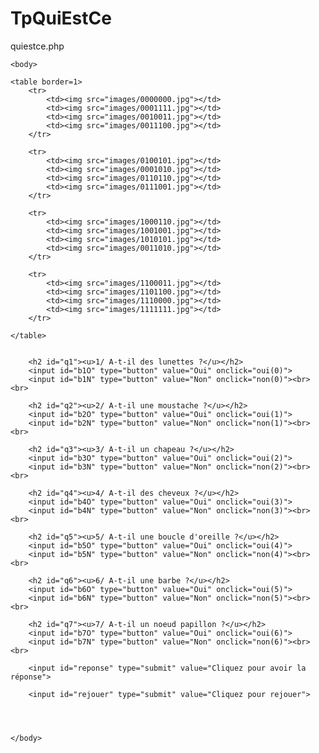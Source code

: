 # TpQuiEstCe

quiestce.php

<html>
    <head>
        <meta charset="utf-8">
        <link rel="stylesheet" href="quiestce.css">
    </head>

    <body>

    <table border=1>
        <tr>
            <td><img src="images/0000000.jpg"></td>
            <td><img src="images/0001111.jpg"></td>
            <td><img src="images/0010011.jpg"></td>
            <td><img src="images/0011100.jpg"></td>
        </tr>

        <tr>
            <td><img src="images/0100101.jpg"></td>
            <td><img src="images/0001010.jpg"></td>
            <td><img src="images/0110110.jpg"></td>
            <td><img src="images/0111001.jpg"></td>
        </tr>
  
        <tr>
            <td><img src="images/1000110.jpg"></td>
            <td><img src="images/1001001.jpg"></td>
            <td><img src="images/1010101.jpg"></td>
            <td><img src="images/0011010.jpg"></td>
        </tr>

        <tr>
            <td><img src="images/1100011.jpg"></td>
            <td><img src="images/1101100.jpg"></td>
            <td><img src="images/1110000.jpg"></td>
            <td><img src="images/1111111.jpg"></td>
        </tr>

    </table>


        <h2 id="q1"><u>1/ A-t-il des lunettes ?</u></h2>
        <input id="b1O" type="button" value="Oui" onclick="oui(0)">
        <input id="b1N" type="button" value="Non" onclick="non(0)"><br><br>

        <h2 id="q2"><u>2/ A-t-il une moustache ?</u></h2>
        <input id="b2O" type="button" value="Oui" onclick="oui(1)">
        <input id="b2N" type="button" value="Non" onclick="non(1)"><br><br>

        <h2 id="q3"><u>3/ A-t-il un chapeau ?</u></h2>
        <input id="b3O" type="button" value="Oui" onclick="oui(2)">
        <input id="b3N" type="button" value="Non" onclick="non(2)"><br><br>

        <h2 id="q4"><u>4/ A-t-il des cheveux ?</u></h2>
        <input id="b4O" type="button" value="Oui" onclick="oui(3)">
        <input id="b4N" type="button" value="Non" onclick="non(3)"><br><br>

        <h2 id="q5"><u>5/ A-t-il une boucle d'oreille ?</u></h2>
        <input id="b5O" type="button" value="Oui" onclick="oui(4)">
        <input id="b5N" type="button" value="Non" onclick="non(4)"><br><br>

        <h2 id="q6"><u>6/ A-t-il une barbe ?</u></h2>
        <input id="b6O" type="button" value="Oui" onclick="oui(5)">
        <input id="b6N" type="button" value="Non" onclick="non(5)"><br><br>

        <h2 id="q7"><u>7/ A-t-il un noeud papillon ?</u></h2>
        <input id="b7O" type="button" value="Oui" onclick="oui(6)">
        <input id="b7N" type="button" value="Non" onclick="non(6)"><br><br>

        <input id="reponse" type="submit" value="Cliquez pour avoir la réponse">

        <input id="rejouer" type="submit" value="Cliquez pour rejouer">

        
        

    </body>
</html>
